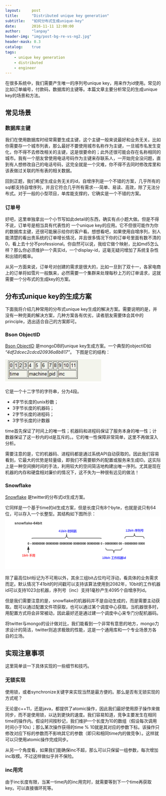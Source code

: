 ```yaml
---
layout:     post
title:      "Distributed unique key generation"
subtitle:   "如何分布式生成unique-key"
date:       2016-11-11 12:00:00
author:     "lanpay"
header-img: "img/post-bg-re-vs-ng2.jpg"
header-mask: 0.3
catalog:    true
tags:
    - unique key generation
    - distributed
    - engineer
---
```


在很多系统中，我们需要产生唯一的序列号unique key，用来作为id使用。常见的比如订单编号，付款码，数据库的主键等。本篇文章主要分析常见的生成unique key的场景和方法。


## 常见场景

### 数据库主键

我们在使用数据库时经常需要生成主键，这个主键一般来说最好和业务无关。比如你需要存一个城市列表，那么最好不要使用城市名称作为主键，一旦城市名发生变化，你不得不去修改相关的主键，这是很要命的；此外还很可能会存在名称相同的城市。我有一个朋友曾使用电话号码作为主键来存联系人，一开始完全没问题，直到有人想修改自己的电话号码，这完全就是一个灾难，你不得不去同时修改库里和该表做过关联的所有表的相关数据。

回到正题，我们希望生成业务无关的id，自增序列是一个不错的方案，几乎所有的sql都支持自增序列，并且它符合几乎所有需求---简单、易读、高效，除了无法分布式。对于一般的小型项目，单库能支撑的，它确实是一个不错的方案。

### 订单号

好吧，这里单独拿出一个小节写如此detail的东西，确实有点小题大做。但是不得不说，订单号是相当具有代表性的
一个unique key的应用。它不但很可能作为你的数据库主键，还很可能展示给你的客户看。想想看吧，如果使用自增序列，别人能清楚的看出贵系统的订单增长情况，并且很多情况下你的订单号里面有数不清的0，看上去十分不professional。你自然可以说，我给它做个映射，比如md5怎么样？那么你必须维护一个真实id，一个display-id，这毫无疑问增加了系统复杂性和出错的概率。

从另一方面来说，订单号对创建的需求是很大的，比如一旦到了双十一，各家电商上的订单将如雪片一般飘来，必然需要一个集群来处理每秒上万的订单请求，这就需要一个分布式的生成key的方案。


## 分布式unique key的生成方案

下面我将介绍几种常用的分布式unique key生成的解决方案。需要说明的是，并没有一种完美的解决方案，几种方案各有优劣，读者朋友需要体会其中的principle，选出适合自己的方案即可。


### Bson ObjectID

[Bson ObjectID](https://docs.mongodb.com/manual/reference/method/ObjectId/) 是mongoDB的unique key生成方案。一个典型的objectID如 *“4df2dcec2cdcd20936a8b817”*。 下图是它的结构：

![Bson-ObjectID](/img/in-post/bson-objectID.jpg)

它是一个十二字节的字符串，分为4段。
- 4字节长度的unix秒数；
- 3字节长度的机器码；
- 2字节长度的进程码；
- 3字节长度的计数器

time首先保证了时间上的唯一性；机器码和进程码保证了服务本身的唯一性；计数器保证了这一秒内的id是互斥的。。它的唯一性保障非常简单，这里不再做深入分析。

需要注意的是，它的机器码、进程码都是通过系统API自动获取的。因此我们容易看到，它最大的优势是轻量级，即我们不需要额外的配置或服务来生成ID。这实际上是一种空间换时间的手法，利用较大的空间简洁地构建出唯一序列。尤其是现在机器的内存和硬盘相对廉价的情况下，这不失为一种很有远见的做法！


### Snowflake

[Snowflake](https://github.com/twitter/snowflake) 是twitter的分布式id生成方案。

它同样是一个基于time的id生成方案，但是长度只有8个byte，也就是说只有64位，可以存入一个长整型。其结构如下图所示：
![snowflake](/img/in-post/snowflake-64bit.jpg)

除了最高位bit标记为不可用以外，其余三组bit占位均可浮动，看具体的业务需求而定。默认情况下41bit的时间戳可以支持该算法使用到2082年，10bit的工作机器id可以支持1023台机器，序列号（inc）支持1毫秒产生4095个自增序列id。

但是我们需要注意的是，snowflake的机器码并不是自动生成的，而是需要主动获取。既可以通过配置文件项获取，也可以通过某个调度中心获取。当机器很多时，用配置方式将会非常被动，因此最好还是通过建一个调度中心来专门分配机器码。

将twitter与mongo的设计做对比，我们能看到一个非常有意思的地方，mongo力求设计的简洁，twitter则追求极致的性能，这是一个通用库和一个专业场景方各自的立场。

## 实现注意事项

这里简单谈一下具体实现的一些细节和技巧。

### 无锁实现

使用锁，或者synchronize关键字来实现当然是最方便的。那么是否有无锁实现的方式呢？

无论是c++11，还是java，都提供了atomic操作，因此我们最好使用原子操作来做同步，而不是使用锁，以达到更快的速度。我们容易知道，竞争主要发生在相同time的操作内。假设时间按秒记，我们维护一个长度为10的数组（假设每次调用时间小于10s）；那么某次操作获得的time % 10就是其对应的参数下标。该操作只修改对应下标的参数而不影响其它的参数（即只和相同time内的做竞争）。这样就可以只使用atomic操作完成同步。

从另一个角度看，如果我们能确保inc不超，那么可以只保留一组参数，每次增加inc取模。不过这样做似乎并不保险。

### inc用完

由于inc长度有限，当某一time内的inc用完时，就需要等到下一个time再获取key。可以直接循环死等。



